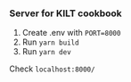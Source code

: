 ### Server for KILT cookbook

1. Create .env with `PORT=8000`
2. Run `yarn build`
3. Run `yarn dev`

Check `localhost:8000/`
